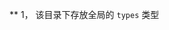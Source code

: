 <!--
 * @Author: unfetteredman
 * @Date: 2022-11-15 14:21:37
 * @LastEditors: unfetteredman
 * @LastEditTime: 2022-11-15 14:23:23
-->
** 1， 该目录下存放全局的  `types` 类型